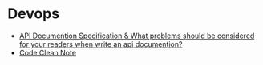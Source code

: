 # Devops

- [API Documention Specification & What problems should be considered for your readers when write an api documention?](api_doc_spec.md)
- [Code Clean Note](code_clean.md)
